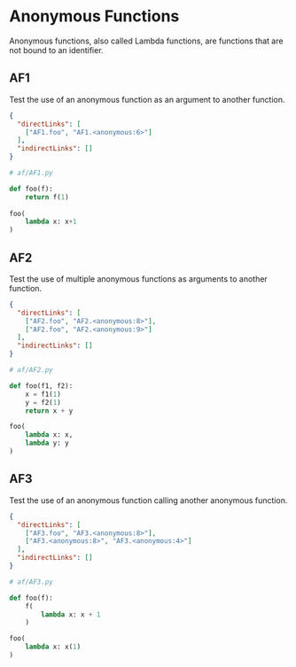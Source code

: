 # Anonymous Functions
Anonymous functions, also called Lambda functions, are functions that are not bound to an identifier.

## AF1
[//]: # (MAIN: global)
Test the use of an anonymous function as an argument to another function.

```json
{
  "directLinks": [
    ["AF1.foo", "AF1.<anonymous:6>"]
  ],
  "indirectLinks": []
}
```
```python
# af/AF1.py

def foo(f):
    return f(1)
    
foo(
    lambda x: x+1
)
```
[//]: # (END)

## AF2
[//]: # (MAIN: global)
Test the use of multiple anonymous functions as arguments to another function.

```json
{
  "directLinks": [
    ["AF2.foo", "AF2.<anonymous:8>"],
    ["AF2.foo", "AF2.<anonymous:9>"]
  ],
  "indirectLinks": []
}
```
```python
# af/AF2.py

def foo(f1, f2):
    x = f1(1)
    y = f2(1)
    return x + y

foo(
    lambda x: x, 
    lambda y: y
)
```
[//]: # (END)

## AF3
[//]: # (MAIN: global)
Test the use of an anonymous function calling another anonymous function.

```json
{
  "directLinks": [
    ["AF3.foo", "AF3.<anonymous:8>"],
    ["AF3.<anonymous:8>", "AF3.<anonymous:4>"]
  ],
  "indirectLinks": []
}
```
```python
# af/AF3.py

def foo(f):
    f(
        lambda x: x + 1
    )

foo(
    lambda x: x(1)
)
```
[//]: # (END)